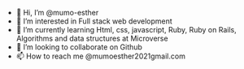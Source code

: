 - 👋 Hi, I’m @mumo-esther
- 👀 I’m interested in Full stack web development
- 🌱 I’m currently learning Html, css, javascript, Ruby, Ruby on Rails, Algorithms and data structures at Microverse
- 💞️ I’m looking to collaborate on Github
- 📫 How to reach me @mumoesther2021gmail.com

<!---
mumo-esther/mumo-esther is a ✨ special ✨ repository because its `README.md` (this file) appears on your GitHub profile.
You can click the Preview link to take a look at your changes.
--->
